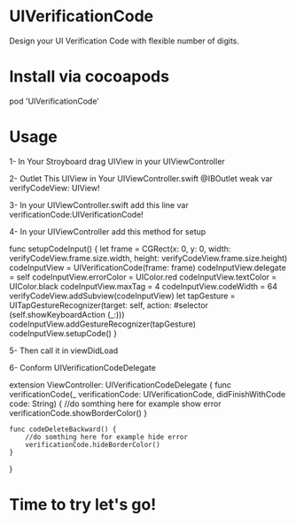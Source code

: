 # UIVerificationCode
Design your UI Verification Code with flexible number of digits. 

# Install via cocoapods

pod 'UIVerificationCode'

# Usage
1- In Your Stroyboard drag UIView in your UIViewController

2- Outlet This UIView in Your UIViewController.swift
    @IBOutlet weak var verifyCodeView: UIView!

3- In your UIViewController.swift add this line
    var verificationCode:UIVerificationCode!

4- In your UIViewController add this method for setup
   
   func setupCodeInput() 
    {
        let frame = CGRect(x: 0, y: 0, width: verifyCodeView.frame.size.width, height: verifyCodeView.frame.size.height)
        codeInputView = UIVerificationCode(frame: frame)
        codeInputView.delegate = self
        codeInputView.errorColor = UIColor.red
        codeInputView.textColor = UIColor.black
        codeInputView.maxTag = 4
        codeInputView.codeWidth = 64
        verifyCodeView.addSubview(codeInputView)
        let tapGesture = UITapGestureRecognizer(target: self, action:  #selector (self.showKeyboardAction (_:)))
        codeInputView.addGestureRecognizer(tapGesture)
        codeInputView.setupCode()
    }

5- Then call it in viewDidLoad

6- Conform UIVerificationCodeDelegate

extension ViewController: UIVerificationCodeDelegate
{
    func verificationCode(_ verificationCode: UIVerificationCode, didFinishWithCode code: String) {
        //do somthing here for example show error
        verificationCode.showBorderColor()
    }
    
    func codeDeleteBackward() {
        //do somthing here for example hide error
        verificationCode.hideBorderColor()
    }
}

# Time to try let's go!
